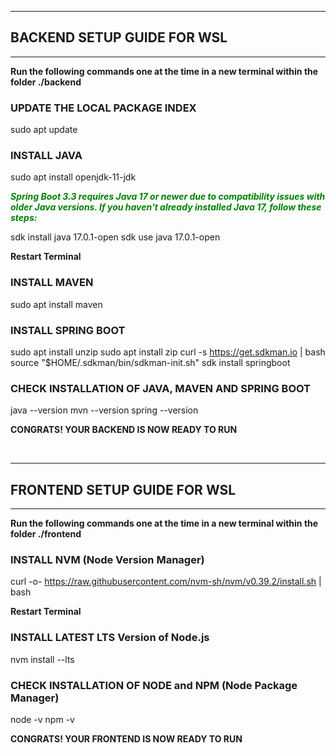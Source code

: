 
---

## BACKEND SETUP GUIDE FOR WSL

---

**Run the following commands one at the time in a new terminal within the folder ./backend**

### UPDATE THE LOCAL PACKAGE INDEX

sudo apt update

### INSTALL JAVA

sudo apt install openjdk-11-jdk

<span style="color: green"> ***Spring Boot 3.3 requires Java 17 or newer due to compatibility issues with older Java versions. If you haven't already installed Java 17, follow these steps:*** </span>

sdk install java 17.0.1-open
sdk use java 17.0.1-open

**Restart Terminal**

### INSTALL MAVEN
sudo apt install maven

### INSTALL SPRING BOOT
sudo apt install unzip
sudo apt install zip
curl -s https://get.sdkman.io | bash
source "$HOME/.sdkman/bin/sdkman-init.sh"
sdk install springboot

### CHECK INSTALLATION OF JAVA, MAVEN AND SPRING BOOT

java --version
mvn --version
spring --version

**CONGRATS! YOUR BACKEND IS NOW READY TO RUN**

</br>

---

## FRONTEND SETUP GUIDE FOR WSL

---

**Run the following commands one at the time in a new terminal within the folder ./frontend**

### INSTALL NVM (Node Version Manager)

curl -o- https://raw.githubusercontent.com/nvm-sh/nvm/v0.39.2/install.sh | bash

**Restart Terminal**

### INSTALL LATEST LTS Version of Node.js

nvm install --lts

### CHECK INSTALLATION OF NODE and NPM (Node Package Manager)

node -v
npm -v

**CONGRATS! YOUR FRONTEND IS NOW READY TO RUN**